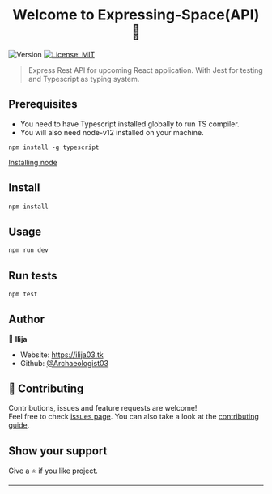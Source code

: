 <h1 align="center">Welcome to Expressing-Space(API) 👋</h1>
<p>
  <img alt="Version" src="https://img.shields.io/badge/version-1.0.0-blue.svg?cacheSeconds=2592000" />
  <a href="#" target="_blank">
    <img alt="License: MIT" src="https://img.shields.io/badge/License-MIT-yellow.svg" />
  </a>
</p>

> Express Rest API for upcoming React application. With Jest for testing and Typescript as typing system.

## Prerequisites

- You need to have Typescript installed globally to run TS compiler.
- You will also need node-v12 installed on your machine.

```
npm install -g typescript

```

[Installing node](https://nodejs.org/en/download/package-manager/)

## Install

```sh
npm install
```

## Usage

```sh
npm run dev
```

## Run tests

```sh
npm test
```

## Author

👤 **Ilija**

- Website: https://ilija03.tk
- Github: [@Archaeologist03](https://github.com/Archaeologist03)

## 🤝 Contributing

Contributions, issues and feature requests are welcome!<br />Feel free to check [issues page](https://github.com/Archaeologist03/expressing-space-api/issues). You can also take a look at the [contributing guide](https://github.com/Archaeologist03/expressing-space-api/blob/master/README.md).

## Show your support

Give a ⭐️ if you like project.

---
